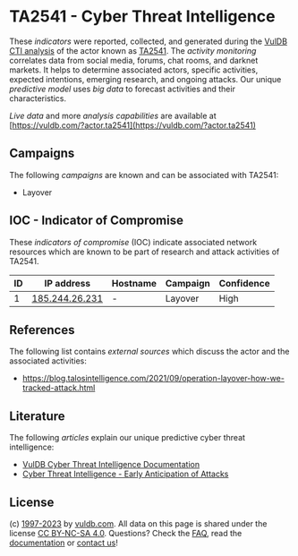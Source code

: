 # TA2541 - Cyber Threat Intelligence

These _indicators_ were reported, collected, and generated during the [VulDB CTI analysis](https://vuldb.com/?kb.cti) of the actor known as [TA2541](https://vuldb.com/?actor.ta2541). The _activity monitoring_ correlates data from social media, forums, chat rooms, and darknet markets. It helps to determine associated actors, specific activities, expected intentions, emerging research, and ongoing attacks. Our unique _predictive model_ uses _big data_ to forecast activities and their characteristics.

_Live data_ and more _analysis capabilities_ are available at [https://vuldb.com/?actor.ta2541](https://vuldb.com/?actor.ta2541)

## Campaigns

The following _campaigns_ are known and can be associated with TA2541:

* Layover

## IOC - Indicator of Compromise

These _indicators of compromise_ (IOC) indicate associated network resources which are known to be part of research and attack activities of TA2541.

ID | IP address | Hostname | Campaign | Confidence
-- | ---------- | -------- | -------- | ----------
1 | [185.244.26.231](https://vuldb.com/?ip.185.244.26.231) | - | Layover | High

## References

The following list contains _external sources_ which discuss the actor and the associated activities:

* https://blog.talosintelligence.com/2021/09/operation-layover-how-we-tracked-attack.html

## Literature

The following _articles_ explain our unique predictive cyber threat intelligence:

* [VulDB Cyber Threat Intelligence Documentation](https://vuldb.com/?kb.cti)
* [Cyber Threat Intelligence - Early Anticipation of Attacks](https://www.scip.ch/en/?labs.20201022)

## License

(c) [1997-2023](https://vuldb.com/?kb.changelog) by [vuldb.com](https://vuldb.com/?kb.about). All data on this page is shared under the license [CC BY-NC-SA 4.0](https://creativecommons.org/licenses/by-nc-sa/4.0/). Questions? Check the [FAQ](https://vuldb.com/?kb.faq), read the [documentation](https://vuldb.com/?kb) or [contact us](https://vuldb.com/?contact)!
